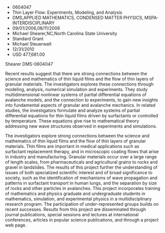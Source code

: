 
* 0604047
* Thin Layer Flow: Experiments, Modeling, and Analysis
* DMS,APPLIED MATHEMATICS, CONDENSED MATTER PHYSICS, MSPA-INTERDISCIPLINARY
* 09/01/2006,08/11/2006
* Michael Shearer,NC,North Carolina State University
* Standard Grant
* Michael Steuerwalt
* 12/31/2010
* USD 477,681.00

Shearer DMS-0604047

Recent results suggest that there are strong connections between the science
and mathematics of thin liquid films and the flow of thin layers of granular
materials. The investigators explores these connections through modeling,
analysis, numerical simulation and experiments. They study multidimensional
nonlinear systems of partial differential equations of avalanche models, and the
connection to experiments, to gain new insights into fundamental aspects of
granular and avalanche mechanics. In related studies, the investigators
formulate and analyze systems of partial differential equations for thin liquid
films driven by surfactants or controlled by temperature. These equations give
rise to mathematical theory addressing new wave structures observed in
experiments and simulations.

The investigators explore strong connections between the science and
mathematics of thin liquid films and the flow of thin layers of granular
materials. Thin films are important in medical applications such as surfactant
replacement therapy, and in microscopic coating flows that arise in industry and
manufacturing. Granular materials occur over a large range of length scales,
from pharmaceuticals and agricultural grains to rocks and gravel in landslides.
The results of this project further the understanding of issues of both
specialized scientific interest and of broad significance to society, such as
the identification of mechanisms of wave propagation and patterns in surfactant
transport in human lungs, and the separation by size of rocks and other
particles in avalanches. This project incorporates training of mathematics and
physics graduate and undergraduate students in mathematics, simulation, and
experimental physics in a multidisciplinary research program. The participation
of under-represented groups builds on recent successes. Results from this
project are disseminated through journal publications, special sessions and
lectures at international conferences, articles in popular science publications,
and through a project web page.
